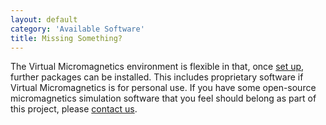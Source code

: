 ```yaml
---
layout: default
category: 'Available Software'
title: Missing Something?
---
```


The Virtual Micromagnetics environment is flexible in that, once [set
up](/get_started/), further packages can be installed. This includes
proprietary software if Virtual Micromagnetics is for personal use. If you have
some open-source micromagnetics simulation software that you feel should belong
as part of this project, please [contact us](/about/).
